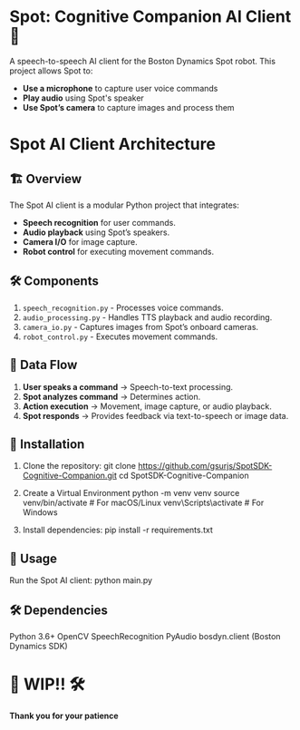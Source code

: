 # Spot: Cognitive Companion AI Client 🚀

A speech-to-speech AI client for the Boston Dynamics Spot robot. This project allows Spot to:
- **Use a microphone** to capture user voice commands
- **Play audio** using Spot's speaker
- **Use Spot’s camera** to capture images and process them

# Spot AI Client Architecture

## 🏗️ Overview
The Spot AI client is a modular Python project that integrates:
- **Speech recognition** for user commands.
- **Audio playback** using Spot’s speakers.
- **Camera I/O** for image capture.
- **Robot control** for executing movement commands.

## 🛠️ Components
1. `speech_recognition.py` - Processes voice commands.
2. `audio_processing.py` - Handles TTS playback and audio recording.
3. `camera_io.py` - Captures images from Spot’s onboard cameras.
4. `robot_control.py` - Executes movement commands.

## 📡 Data Flow
1. **User speaks a command** → Speech-to-text processing.
2. **Spot analyzes command** → Determines action.
3. **Action execution** → Movement, image capture, or audio playback.
4. **Spot responds** → Provides feedback via text-to-speech or image data.


## 🔧 Installation
1. Clone the repository:
   git clone https://github.com/gsurjs/SpotSDK-Cognitive-Companion.git
   cd SpotSDK-Cognitive-Companion

2. Create a Virtual Environment
    python -m venv venv
    source venv/bin/activate  # For macOS/Linux
    venv\Scripts\activate  # For Windows

3. Install dependencies:
    pip install -r requirements.txt

## 🎯 Usage
Run the Spot AI client:
    python main.py

## 🛠️ Dependencies

Python 3.6+
OpenCV
SpeechRecognition
PyAudio
bosdyn.client (Boston Dynamics SDK)

# 🔧 WIP!! 🛠️

**Thank you for your patience**